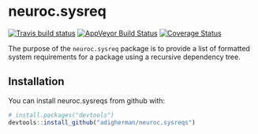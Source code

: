 # neuroc.sysreq
[![Travis build status](https://travis-ci.org/adigherman/neuroc.sysreq.svg?branch=master)](https://travis-ci.org/adigherman/neuroc.sysreq)
[![AppVeyor Build Status](https://ci.appveyor.com/api/projects/status/github/adigherman/neuroc.sysreq?branch=master&svg=true)](https://ci.appveyor.com/project/adigherman/neuroc.sysreq)
[![Coverage Status](https://coveralls.io/repos/github/adigherman/neuroc.sysreq/badge.svg)](https://coveralls.io/github/adigherman/neuroc.sysreq)

The purpose of the `neuroc.sysreq` package is to provide a list of formatted system requirements for a package using a recursive dependency tree.

## Installation

You can install neuroc.sysreqs from github with:

``` r
# install.packages("devtools")
devtools::install_github("adigherman/neuroc.sysreqs")
```


